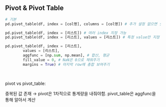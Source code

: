 ## Pivot & Pivot Table

```python
# 기본
pd.pivot_table(df, index = [col명], columns = [col명]) # 추가 설정 없으면 숫자형 데이터들의 평균값만 남음

pd.pivot_table(df, index = [리스트]) # 여러 index 지정 가능
pd.pivot_table(df, index = [리스트], values = [리스트]) # 특정 value만 지정

pd.pivot_table(df, index = [리스트], 
		values = [리스트], 
		aggfunc = [np.sum, np.mean], # 합산, 평균 
		fill_value = 0, # NaN은 0으로 채워주기
		margins = True) # 마지막 row에 총합 보여주기
```

<br>

pivot vs pivot_table:

중복된 값 존재 → pivot은 1차적으로 통계량을 내줘야함. pivot_table은 aggfunc을 통해 알아서 계산